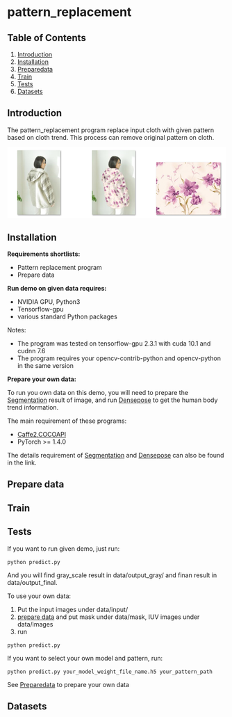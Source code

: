 pattern_replacement
===================

Table of Contents
-------------
1. [Introduction](#introduction)
2. [Installation](#installation)
3. [Preparedata](#preparedata)
3. [Train](#train)
4. [Tests](#tests)
5. [Datasets](#datasets)

Introduction
-------------
The pattern_replacement program replace input cloth with given pattern based on cloth trend. This process can remove original pattern on cloth.

![input](/data/demo_image/demo.png)

Installation
------------- 
**Requirements shortlists:**
- Pattern replacement program
- Prepare data

**Run demo on given data requires:**

- NVIDIA GPU, Python3
- Tensorflow-gpu
- various standard Python packages

Notes:
- The program was tested on tensorflow-gpu 2.3.1 with cuda 10.1 and cudnn 7.6
- The program requires your opencv-contrib-python and opencv-python in the same version 

**Prepare your own data:**

To run you own data on this demo, you will need to prepare the [Segmentation](https://github.com/PeikeLi/Self-Correction-Human-Parsing) result of image, and run [Densepose](https://github.com/facebookresearch/DensePose) to get the human body trend information.

The main requirement of these programs:
- [Caffe2,COCOAPI](https://github.com/facebookresearch/DensePose/blob/master/INSTALL.md)
- PyTorch >= 1.4.0

The details requirement of [Segmentation](https://github.com/PeikeLi/Self-Correction-Human-Parsing) and [Densepose](https://github.com/facebookresearch/DensePose) can also be found in the link.

Prepare data
-------------
Train
-------------
Tests
-------------
If you want to run given demo, just run:
```
python predict.py
```
And you will find gray_scale result in data/output_gray/ and finan result in data/output_final.

To use your own data:
1. Put the input images under data/input/
2. [prepare data](#Preparedata) and put mask under data/mask, IUV images under data/images
3. run
```
python predict.py
```
If you want to select your own model and pattern, run:
```
python predict.py your_model_weight_file_name.h5 your_pattern_path
```
See [Preparedata](#Preparedata) to prepare your own data

Datasets
-------------

